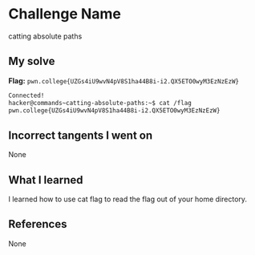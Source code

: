 # Challenge Name
catting absolute paths

## My solve
**Flag:** `pwn.college{UZGs4iU9wvN4pV8S1ha44B8i-i2.QX5ETO0wyM3EzNzEzW}`

```bash
Connected!
hacker@commands~catting-absolute-paths:~$ cat /flag
pwn.college{UZGs4iU9wvN4pV8S1ha44B8i-i2.QX5ETO0wyM3EzNzEzW}
```
## Incorrect tangents I went on
None

## What I learned
I learned how to use cat flag to read the flag out of your home directory.

## References 
None
